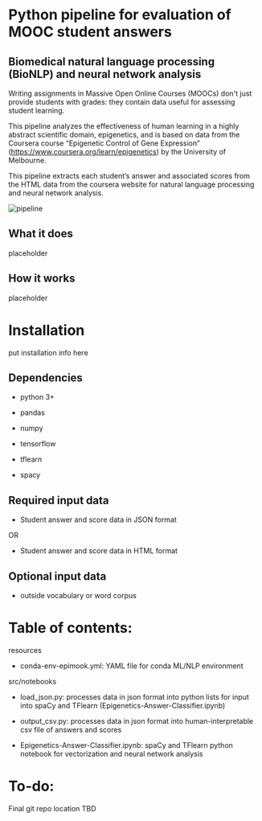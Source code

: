 # Python pipeline for evaluation of MOOC student answers
## Biomedical natural language processing (BioNLP) and neural network analysis

Writing assignments in Massive Open Online Courses (MOOCs) don't just provide students with grades: they contain data useful for assessing student learning.

This pipeline analyzes the effectiveness of human learning in a highly abstract scientific domain, epigenetics, and is based on data from the Coursera course “Epigenetic Control of Gene Expression” (https://www.coursera.org/learn/epigenetics) by the University of Melbourne.

This pipeline extracts each student’s answer and associated scores from the HTML data from the coursera website for natural language processing and neural network analysis.

![pipeline](https://biof-git.colorado.edu/hackathon/epigenetics_mooc/blob/ada932bd749486f035e9f8fce19177d46642ac0b/Epigenetics_MOOC_5_24_17_pipeline.png)


## What it does

placeholder

## How it works

placeholder

# Installation

put installation info here

## Dependencies
* python 3+

* pandas

* numpy

* tensorflow

* tflearn

* spacy

## Required input data

* Student answer and score data in JSON format

OR

* Student answer and score data in HTML format

## Optional input data

* outside vocabulary or word corpus

# Table of contents:

resources

* conda-env-epimook.yml: YAML file for conda ML/NLP environment

src/notebooks	

* load_json.py: processes data in json format into python lists for input into spaCy and TFlearn (Epigenetics-Answer-Classifier.ipynb)

* output_csv.py: processes data in json format into human-interpretable csv file of answers and scores

* Epigenetics-Answer-Classifier.ipynb: spaCy and TFlearn python notebook for vectorization and neural network analysis



# To-do:
Final git repo location TBD
 